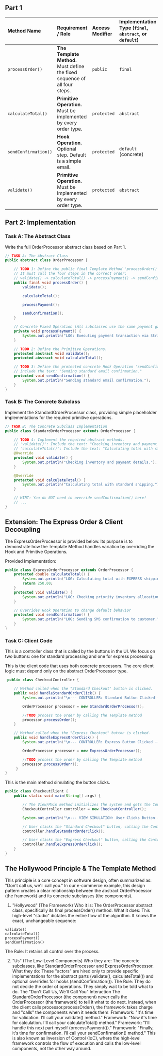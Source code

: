 ## Part 1

| Method Name          | Requirement / Role                                                         | Access Modifier | Implementation Type (`final`, `abstract`, or `default`) | Justification                                                            |
| :------------------- | :------------------------------------------------------------------------- | :-------------- | :------------------------------------------------------ | :----------------------------------------------------------------------- |
| `processOrder()`     | **The Template Method.** Must define the fixed sequence of all four steps. | `public`        | `final`                                                 | Guarantees that the **algorithm order** cannot be changed.               |
| `calculateTotal()`   | **Primitive Operation.** Must be implemented by every order type.          | `protected`     | `abstract`                                              | **Forces** specific implementation details to be provided.               |
| `sendConfirmation()` | **Hook Operation.** Optional step. Default is a simple email.              | `protected`     | `default` (concrete)                                    | Provides a **default implementation** that can be optionally overridden. |
| `validate()`         | **Primitive Operation.** Must be implemented by every order type.          | `protected`     | `abstract`                                              | **Forces** the specific validation logic.                                |

## Part 2: Implementation

### Task A: The Abstract Class

Write the full OrderProcessor abstract class based on Part 1.

```java
// TASK A: The Abstract Class
public abstract class OrderProcessor {

    // TODO 1: Define the public final Template Method 'processOrder()'.
    // It must call the four steps in the correct order:
    // validate() -> calculateTotal() -> processPayment() -> sendConfirmation().
    public final void processOrder() {
        validate();

        calculateTotal();

        processPayment();

        sendConfirmation();
    }

    // Concrete Fixed Operation (All subclasses use the same payment gateway call)
    private void processPayment() {
        System.out.println("LOG: Executing payment transaction via Stripe/PayPal.");
    }

    // TODO 2: Define the Primitive Operations.
    protected abstract void validate();
    protected abstract void calculateTotal();

    // TODO 3: Define the protected concrete Hook Operation 'sendConfirmation()'.
    // Include the text: "Sending standard email confirmation."
    protected void sendConfirmation() {
        System.out.println("Sending standard email confirmation.");
    }
}
```

### Task B: The Concrete Subclass

Implement the StandardOrderProcessor class, providing simple placeholder implementations for the required primitive operations.

```java
// TASK B: The Concrete Subclass Implementation
public class StandardOrderProcessor extends OrderProcessor {

    // TODO 4: Implement the required abstract methods.
    // 'validate()': Include the text: "Checking inventory and payment details."
    // 'calculateTotal()': Include the text: "Calculating total with standard shipping."
    @Override
    protected void validate() {
        System.out.println("Checking inventory and payment details.");
    }

    @Override
    protected void calculateTotal() {
        System.out.println("Calculating total with standard shipping.");
    }

    // HINT: You do NOT need to override sendConfirmation() here!
    // ...
}
```

## Extension: The Express Order & Client Decoupling

The ExpressOrderProcessor is provided below. Its purpose is to demonstrate how the Template Method handles variation by overriding the Hook and Primitive Operations.

Provided Implementation:

```java
public class ExpressOrderProcessor extends OrderProcessor {
    protected double calculateTotal() {
        System.out.println("LOG: Calculating total with EXPRESS shipping fee.");
        return 250.00;
    }
    protected void validate() {
        System.out.println("LOG: Checking priority inventory allocation and premium card limits.");
    }

    // Overrides Hook Operation to change default behavior
    protected void sendConfirmation() {
        System.out.println("LOG: Sending SMS confirmation to customer.");
    }
}
```

### Task C: Client Code

This is a controller class that is called by the buttons in the UI. We focus on two buttons: one for standard processing and one for express processing.

This is the client code that uses both concrete processors. The core client logic must depend only on the abstract OrderProcessor type.

```java
 public class CheckoutController {

    // Method called when the "Standard Checkout" button is clicked.
    public void handleStandardOrderClick() {
        System.out.println("\n--- CONTROLLER: Standard Button Clicked ---");

        OrderProcessor processor = new StandardOrderProcessor();

        //TODO process the order by calling the Template method
        processor.processOrder();
    }

    // Method called when the "Express Checkout" button is clicked.
    public void handleExpressOrderClick() {
        System.out.println("\n--- CONTROLLER: Express Button Clicked ---");

        OrderProcessor processor = new ExpressOrderProcessor();

        //TODO process the order by calling the Template method
        processor.processOrderr();
     }
}
```

This is the main method simulating the button clicks.

```java
public class CheckoutClient {
    public static void main(String[] args) {

        // The View/Main method initializes the system and gets the Controller instance.
        CheckoutController controller = new CheckoutController();

        System.out.println("\n--- VIEW SIMULATION: User Clicks Button ---");

        // User clicks the "Standard Checkout" button, calling the Controller method.
        controller.handleStandardOrderClick();

        // User clicks the "Express Checkout" button, calling the Controller method.
        controller.handleExpressOrderClick();
    }
}
```

## The Hollywood Principle & The Template Method

This principle is a core concept in software design, often summarized as: "Don't call us, we'll call you."
In our e-commerce example, this design pattern creates a clear relationship between the abstract OrderProcessor (the framework) and its concrete subclasses (the components).

1. "Hollywood" (The Framework)
   Who it is: The OrderProcessor abstract class, specifically its final processOrder() method.
   What it does: This high-level "studio" dictates the entire flow of the algorithm. It knows the exact, unchangeable sequence:

```
validate()
calculateTotal()
processPayment()
sendConfirmation()
```

The Rule: It retains all control over the process.

2. "Us" (The Low-Level Components)
   Who they are: The concrete subclasses, like StandardOrderProcessor and ExpressOrderProcessor.
   What they do: These "actors" are hired only to provide specific implementations for the abstract parts (validate(), calculateTotal()) and optional overrides for hooks (sendConfirmation()).
   The Rule: They do not decide the order of operations. They simply wait to be told what to do.
   The "Don't Call Us, We'll Call You" Interaction
   The StandardOrderProcessor (the component) never calls the OrderProcessor (the framework) to tell it what to do next.
   Instead, when the client calls processor.processOrder(), the framework takes charge and "calls" the components when it needs them:
   Framework: "It's time for validation. I'll call your validate() method."
   Framework: "Now it's time for calculation. I'll call your calculateTotal() method."
   Framework: "I'll handle this next part myself (processPayment())."
   Framework: "Finally, it's time for confirmation. I'll call your sendConfirmation() method."
   This is also known as Inversion of Control (IoC), where the high-level framework controls the flow of execution and calls the low-level components, not the other way around.

